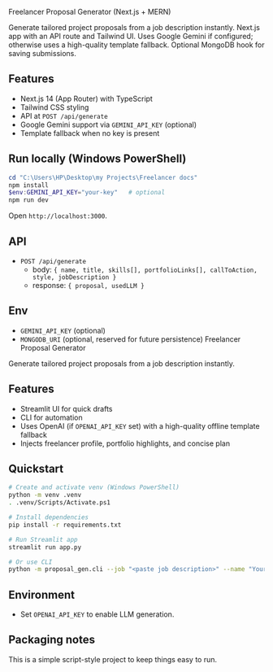 Freelancer Proposal Generator (Next.js + MERN)

Generate tailored project proposals from a job description instantly. Next.js app with an API route and Tailwind UI. Uses Google Gemini if configured; otherwise uses a high-quality template fallback. Optional MongoDB hook for saving submissions.

## Features
- Next.js 14 (App Router) with TypeScript
- Tailwind CSS styling
- API at `POST /api/generate`
- Google Gemini support via `GEMINI_API_KEY` (optional)
- Template fallback when no key is present

## Run locally (Windows PowerShell)

```powershell
cd "C:\Users\HP\Desktop\my Projects\Freelancer docs"
npm install
$env:GEMINI_API_KEY="your-key"   # optional
npm run dev
```

Open `http://localhost:3000`.

## API
- `POST /api/generate`
  - body: `{ name, title, skills[], portfolioLinks[], callToAction, style, jobDescription }`
  - response: `{ proposal, usedLLM }`

## Env
- `GEMINI_API_KEY` (optional)
- `MONGODB_URI` (optional, reserved for future persistence)
Freelancer Proposal Generator

Generate tailored project proposals from a job description instantly.

## Features
- Streamlit UI for quick drafts
- CLI for automation
- Uses OpenAI (if `OPENAI_API_KEY` set) with a high-quality offline template fallback
- Injects freelancer profile, portfolio highlights, and concise plan

## Quickstart

```bash
# Create and activate venv (Windows PowerShell)
python -m venv .venv
. .venv/Scripts/Activate.ps1

# Install dependencies
pip install -r requirements.txt

# Run Streamlit app
streamlit run app.py

# Or use CLI
python -m proposal_gen.cli --job "<paste job description>" --name "Your Name" --skills "Python, LLMs" --portfolio "link1, link2"
```

## Environment
- Set `OPENAI_API_KEY` to enable LLM generation.

## Packaging notes
This is a simple script-style project to keep things easy to run.

